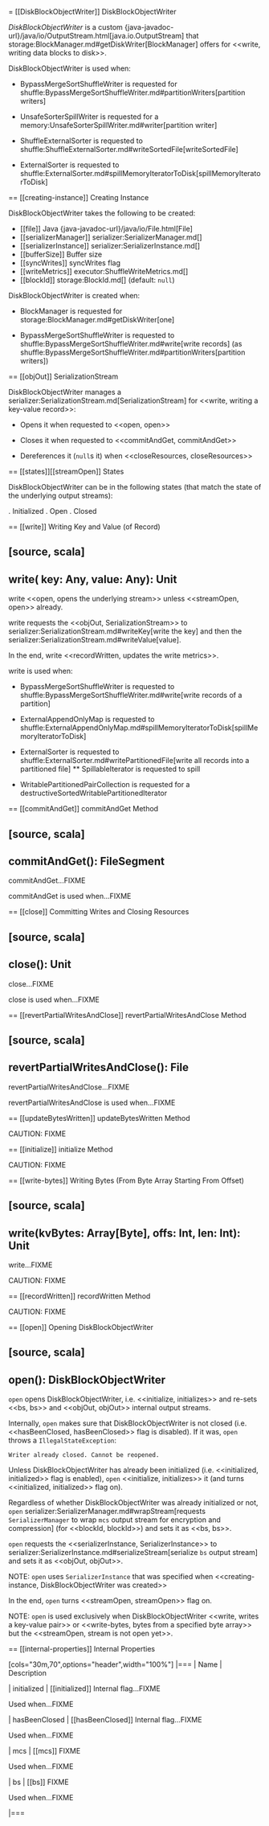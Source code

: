 = [[DiskBlockObjectWriter]] DiskBlockObjectWriter

*DiskBlockObjectWriter* is a custom {java-javadoc-url}/java/io/OutputStream.html[java.io.OutputStream] that storage:BlockManager.md#getDiskWriter[BlockManager] offers for <<write, writing data blocks to disk>>.

DiskBlockObjectWriter is used when:

* BypassMergeSortShuffleWriter is requested for shuffle:BypassMergeSortShuffleWriter.md#partitionWriters[partition writers]

* UnsafeSorterSpillWriter is requested for a memory:UnsafeSorterSpillWriter.md#writer[partition writer]

* ShuffleExternalSorter is requested to shuffle:ShuffleExternalSorter.md#writeSortedFile[writeSortedFile]

* ExternalSorter is requested to shuffle:ExternalSorter.md#spillMemoryIteratorToDisk[spillMemoryIteratorToDisk]

== [[creating-instance]] Creating Instance

DiskBlockObjectWriter takes the following to be created:

* [[file]] Java {java-javadoc-url}/java/io/File.html[File]
* [[serializerManager]] serializer:SerializerManager.md[]
* [[serializerInstance]] serializer:SerializerInstance.md[]
* [[bufferSize]] Buffer size
* [[syncWrites]] syncWrites flag
* [[writeMetrics]] executor:ShuffleWriteMetrics.md[]
* [[blockId]] storage:BlockId.md[] (default: `null`)

DiskBlockObjectWriter is created when:

* BlockManager is requested for storage:BlockManager.md#getDiskWriter[one]

* BypassMergeSortShuffleWriter is requested to shuffle:BypassMergeSortShuffleWriter.md#write[write records] (as shuffle:BypassMergeSortShuffleWriter.md#partitionWriters[partition writers])

== [[objOut]] SerializationStream

DiskBlockObjectWriter manages a serializer:SerializationStream.md[SerializationStream] for <<write, writing a key-value record>>:

* Opens it when requested to <<open, open>>

* Closes it when requested to <<commitAndGet, commitAndGet>>

* Dereferences it (``null``s it) when <<closeResources, closeResources>>

== [[states]][[streamOpen]] States

DiskBlockObjectWriter can be in the following states (that match the state of the underlying output streams):

. Initialized
. Open
. Closed

== [[write]] Writing Key and Value (of Record)

[source, scala]
----
write(
  key: Any,
  value: Any): Unit
----

write <<open, opens the underlying stream>> unless <<streamOpen, open>> already.

write requests the <<objOut, SerializationStream>> to serializer:SerializationStream.md#writeKey[write the key] and then the serializer:SerializationStream.md#writeValue[value].

In the end, write <<recordWritten, updates the write metrics>>.

write is used when:

* BypassMergeSortShuffleWriter is requested to shuffle:BypassMergeSortShuffleWriter.md#write[write records of a partition]

* ExternalAppendOnlyMap is requested to shuffle:ExternalAppendOnlyMap.md#spillMemoryIteratorToDisk[spillMemoryIteratorToDisk]

* ExternalSorter is requested to shuffle:ExternalSorter.md#writePartitionedFile[write all records into a partitioned file]
** SpillableIterator is requested to spill

* WritablePartitionedPairCollection is requested for a destructiveSortedWritablePartitionedIterator

== [[commitAndGet]] commitAndGet Method

[source, scala]
----
commitAndGet(): FileSegment
----

commitAndGet...FIXME

commitAndGet is used when...FIXME

== [[close]] Committing Writes and Closing Resources

[source, scala]
----
close(): Unit
----

close...FIXME

close is used when...FIXME

== [[revertPartialWritesAndClose]] revertPartialWritesAndClose Method

[source, scala]
----
revertPartialWritesAndClose(): File
----

revertPartialWritesAndClose...FIXME

revertPartialWritesAndClose is used when...FIXME

== [[updateBytesWritten]] updateBytesWritten Method

CAUTION: FIXME

== [[initialize]] initialize Method

CAUTION: FIXME

== [[write-bytes]] Writing Bytes (From Byte Array Starting From Offset)

[source, scala]
----
write(kvBytes: Array[Byte], offs: Int, len: Int): Unit
----

write...FIXME

CAUTION: FIXME

== [[recordWritten]] recordWritten Method

CAUTION: FIXME

== [[open]] Opening DiskBlockObjectWriter

[source, scala]
----
open(): DiskBlockObjectWriter
----

`open` opens DiskBlockObjectWriter, i.e. <<initialize, initializes>> and re-sets <<bs, bs>> and <<objOut, objOut>> internal output streams.

Internally, `open` makes sure that DiskBlockObjectWriter is not closed (i.e. <<hasBeenClosed, hasBeenClosed>> flag is disabled). If it was, `open` throws a `IllegalStateException`:

```
Writer already closed. Cannot be reopened.
```

Unless DiskBlockObjectWriter has already been initialized (i.e. <<initialized, initialized>> flag is enabled), `open` <<initialize, initializes>> it (and turns <<initialized, initialized>> flag on).

Regardless of whether DiskBlockObjectWriter was already initialized or not, `open` serializer:SerializerManager.md#wrapStream[requests `SerializerManager` to wrap `mcs` output stream for encryption and compression] (for <<blockId, blockId>>) and sets it as <<bs, bs>>.

`open` requests the <<serializerInstance, SerializerInstance>> to serializer:SerializerInstance.md#serializeStream[serialize `bs` output stream] and sets it as <<objOut, objOut>>.

NOTE: `open` uses `SerializerInstance` that was specified when <<creating-instance, DiskBlockObjectWriter was created>>

In the end, `open` turns <<streamOpen, streamOpen>> flag on.

NOTE: `open` is used exclusively when DiskBlockObjectWriter <<write, writes a key-value pair>> or <<write-bytes, bytes from a specified byte array>> but the <<streamOpen, stream is not open yet>>.

== [[internal-properties]] Internal Properties

[cols="30m,70",options="header",width="100%"]
|===
| Name
| Description

| initialized
| [[initialized]] Internal flag...FIXME

Used when...FIXME

| hasBeenClosed
| [[hasBeenClosed]] Internal flag...FIXME

Used when...FIXME

| mcs
| [[mcs]] FIXME

Used when...FIXME

| bs
| [[bs]] FIXME

Used when...FIXME

|===
